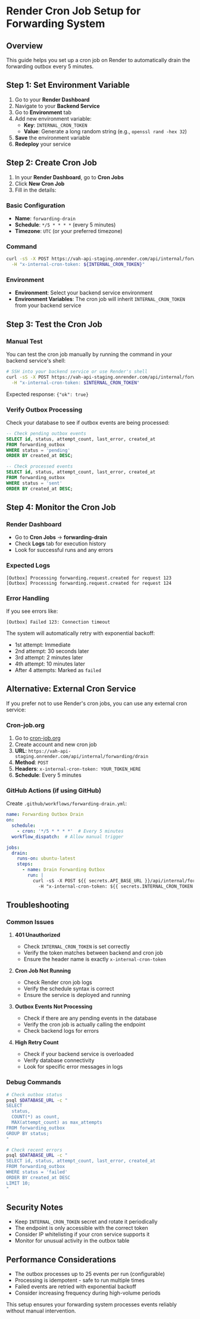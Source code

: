 # Render Cron Job Setup for Forwarding System

## Overview

This guide helps you set up a cron job on Render to automatically drain the forwarding outbox every 5 minutes.

## Step 1: Set Environment Variable

1. Go to your **Render Dashboard**
2. Navigate to your **Backend Service**
3. Go to **Environment** tab
4. Add new environment variable:
   - **Key**: `INTERNAL_CRON_TOKEN`
   - **Value**: Generate a long random string (e.g., `openssl rand -hex 32`)
5. **Save** the environment variable
6. **Redeploy** your service

## Step 2: Create Cron Job

1. In your **Render Dashboard**, go to **Cron Jobs**
2. Click **New Cron Job**
3. Fill in the details:

### Basic Configuration
- **Name**: `forwarding-drain`
- **Schedule**: `*/5 * * * *` (every 5 minutes)
- **Timezone**: `UTC` (or your preferred timezone)

### Command
```bash
curl -sS -X POST https://vah-api-staging.onrender.com/api/internal/forwarding/drain \
  -H "x-internal-cron-token: ${INTERNAL_CRON_TOKEN}"
```

### Environment
- **Environment**: Select your backend service environment
- **Environment Variables**: The cron job will inherit `INTERNAL_CRON_TOKEN` from your backend service

## Step 3: Test the Cron Job

### Manual Test
You can test the cron job manually by running the command in your backend service's shell:

```bash
# SSH into your backend service or use Render's shell
curl -sS -X POST https://vah-api-staging.onrender.com/api/internal/forwarding/drain \
  -H "x-internal-cron-token: $INTERNAL_CRON_TOKEN"
```

Expected response: `{"ok": true}`

### Verify Outbox Processing
Check your database to see if outbox events are being processed:

```sql
-- Check pending outbox events
SELECT id, status, attempt_count, last_error, created_at
FROM forwarding_outbox
WHERE status = 'pending'
ORDER BY created_at DESC;

-- Check processed events
SELECT id, status, attempt_count, last_error, created_at
FROM forwarding_outbox
WHERE status = 'sent'
ORDER BY created_at DESC;
```

## Step 4: Monitor the Cron Job

### Render Dashboard
- Go to **Cron Jobs** → **forwarding-drain**
- Check **Logs** tab for execution history
- Look for successful runs and any errors

### Expected Logs
```
[Outbox] Processing forwarding.request.created for request 123
[Outbox] Processing forwarding.request.created for request 124
```

### Error Handling
If you see errors like:
```
[Outbox] Failed 123: Connection timeout
```

The system will automatically retry with exponential backoff:
- 1st attempt: Immediate
- 2nd attempt: 30 seconds later
- 3rd attempt: 2 minutes later
- 4th attempt: 10 minutes later
- After 4 attempts: Marked as `failed`

## Alternative: External Cron Service

If you prefer not to use Render's cron jobs, you can use any external cron service:

### Cron-job.org
1. Go to [cron-job.org](https://cron-job.org)
2. Create account and new cron job
3. **URL**: `https://vah-api-staging.onrender.com/api/internal/forwarding/drain`
4. **Method**: `POST`
5. **Headers**: `x-internal-cron-token: YOUR_TOKEN_HERE`
6. **Schedule**: Every 5 minutes

### GitHub Actions (if using GitHub)
Create `.github/workflows/forwarding-drain.yml`:

```yaml
name: Forwarding Outbox Drain
on:
  schedule:
    - cron: '*/5 * * * *'  # Every 5 minutes
  workflow_dispatch:  # Allow manual trigger

jobs:
  drain:
    runs-on: ubuntu-latest
    steps:
      - name: Drain Forwarding Outbox
        run: |
          curl -sS -X POST ${{ secrets.API_BASE_URL }}/api/internal/forwarding/drain \
            -H "x-internal-cron-token: ${{ secrets.INTERNAL_CRON_TOKEN }}"
```

## Troubleshooting

### Common Issues

1. **401 Unauthorized**
   - Check `INTERNAL_CRON_TOKEN` is set correctly
   - Verify the token matches between backend and cron job
   - Ensure the header name is exactly `x-internal-cron-token`

2. **Cron Job Not Running**
   - Check Render cron job logs
   - Verify the schedule syntax is correct
   - Ensure the service is deployed and running

3. **Outbox Events Not Processing**
   - Check if there are any pending events in the database
   - Verify the cron job is actually calling the endpoint
   - Check backend logs for errors

4. **High Retry Count**
   - Check if your backend service is overloaded
   - Verify database connectivity
   - Look for specific error messages in logs

### Debug Commands

```bash
# Check outbox status
psql $DATABASE_URL -c "
SELECT 
  status,
  COUNT(*) as count,
  MAX(attempt_count) as max_attempts
FROM forwarding_outbox 
GROUP BY status;
"

# Check recent errors
psql $DATABASE_URL -c "
SELECT id, status, attempt_count, last_error, created_at
FROM forwarding_outbox 
WHERE status = 'failed' 
ORDER BY created_at DESC 
LIMIT 10;
"
```

## Security Notes

- Keep `INTERNAL_CRON_TOKEN` secret and rotate it periodically
- The endpoint is only accessible with the correct token
- Consider IP whitelisting if your cron service supports it
- Monitor for unusual activity in the outbox table

## Performance Considerations

- The outbox processes up to 25 events per run (configurable)
- Processing is idempotent - safe to run multiple times
- Failed events are retried with exponential backoff
- Consider increasing frequency during high-volume periods

This setup ensures your forwarding system processes events reliably without manual intervention.
